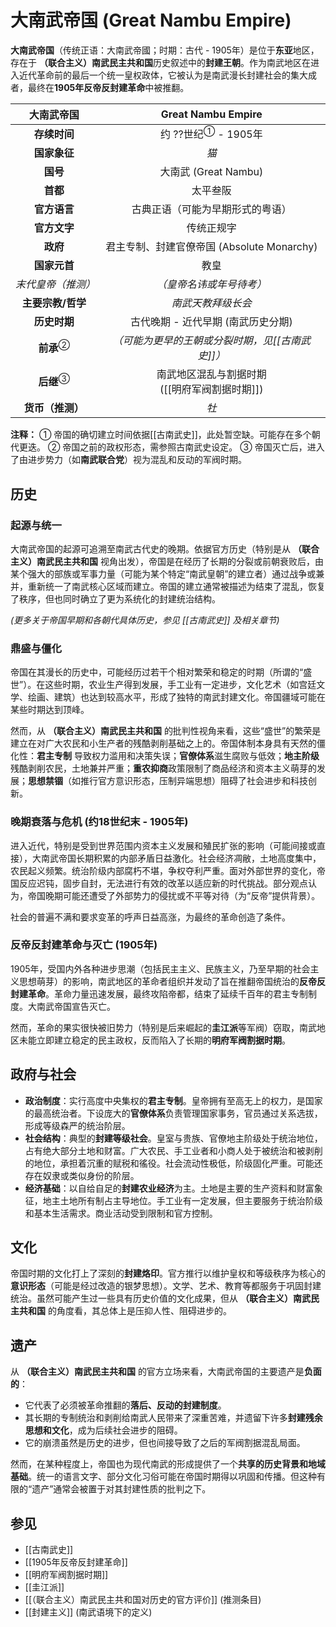 # 大南武帝国 (Great Nambu Empire)

**大南武帝国**（传统正语：大南武帝國；时期：古代 - 1905年）是位于**东亚**地区，存在于 **（联合主义）南武民主共和国**历史叙述中的**封建王朝**。作为南武地区在进入近代革命前的最后一个统一皇权政体，它被认为是南武漫长封建社会的集大成者，最终在**1905年反帝反封建革命**中被推翻。

|                **大南武帝国**                |                 **Great Nambu Empire**                 |
| :----------------------------------------: | :---------------------------------------------------: |
|                  **存续时间**                  |           约 ??世纪<sup>①</sup> - 1905年           |
|                  **国家象征**                  |      *猫*      |
|                   **国号**                   |                      大南武 (Great Nambu)                       |
|                    **首都**                    |           太平叁阪            |
|                   **官方语言**                   |              古典正语（可能为早期形式的粤语）               |
|                   **官方文字**                   |                       传统正规字                       |
|                    **政府**                    |           君主专制、封建官僚帝国 (Absolute Monarchy)            |
|                   **国家元首**                   |                         教皇                          |
|              *末代皇帝（推测）*               |                 *（皇帝名讳或年号待考）*                  |
|                 **主要宗教/哲学**                 |      *南武天教拜级长会*      |
|                  **历史时期**                  |           古代晚期 - 近代早期 (南武历史分期)           |
| **前承**<sup>②</sup> |     *（可能为更早的王朝或分裂时期，见[[古南武史]]）*      |
| **后继**<sup>③</sup> | 南武地区混乱与割据时期<br/>([[明府军阀割据时期]]) |
|                  **货币（推测）**                   |                   *牡*                   |

**注释：**
① 帝国的确切建立时间依据[[古南武史]]，此处暂空缺。可能存在多个朝代更迭。
② 帝国之前的政权形态，需参照古南武史设定。
③ 帝国灭亡后，进入了由进步势力（如**南武联合党**）视为混乱和反动的军阀时期。

## 历史

### 起源与统一

大南武帝国的起源可追溯至南武古代史的晚期。依据官方历史（特别是从 **（联合主义）南武民主共和国** 视角出发），帝国是在经历了长期的分裂或前朝衰败后，由某个强大的部族或军事力量（可能为某个特定“南武皇朝”的建立者）通过战争或兼并，重新统一了南武核心区域而建立。帝国的建立通常被描述为结束了混乱，恢复了秩序，但也同时确立了更为系统化的封建统治结构。

*(更多关于帝国早期和各朝代具体历史，参见 [[古南武史]] 及相关章节)*

### 鼎盛与僵化

帝国在其漫长的历史中，可能经历过若干个相对繁荣和稳定的时期（所谓的“盛世”）。在这些时期，农业生产得到发展，手工业有一定进步，文化艺术（如宫廷文学、绘画、建筑）也达到较高水平，形成了独特的南武封建文化。帝国疆域可能在某些时期达到顶峰。

然而，从 **（联合主义）南武民主共和国** 的批判性视角来看，这些“盛世”的繁荣是建立在对广大农民和小生产者的残酷剥削基础之上的。帝国体制本身具有天然的僵化性：**君主专制** 导致权力滥用和决策失误；**官僚体系**滋生腐败与低效；**地主阶级**残酷剥削农民，土地兼并严重；**重农抑商**政策限制了商品经济和资本主义萌芽的发展；**思想禁锢**（如推行官方意识形态，压制异端思想）阻碍了社会进步和科技创新。

### 晚期衰落与危机 (约18世纪末 - 1905年)

进入近代，特别是受到世界范围内资本主义发展和殖民扩张的影响（可能间接或直接），大南武帝国长期积累的内部矛盾日益激化。社会经济凋敝，土地高度集中，农民起义频繁。统治阶级内部腐朽不堪，争权夺利严重。面对外部世界的变化，帝国反应迟钝，固步自封，无法进行有效的改革以适应新的时代挑战。部分观点认为，帝国晚期可能还遭受了外部势力的侵扰或不平等对待（为“反帝”提供背景）。

社会的普遍不满和要求变革的呼声日益高涨，为最终的革命创造了条件。

### 反帝反封建革命与灭亡 (1905年)

1905年，受国内外各种进步思潮（包括民主主义、民族主义，乃至早期的社会主义思想萌芽）的影响，南武地区的革命者组织并发动了旨在推翻帝国统治的**反帝反封建革命**。革命力量迅速发展，最终攻陷帝都，结束了延续千百年的君主专制制度。大南武帝国宣告灭亡。

然而，革命的果实很快被旧势力（特别是后来崛起的**圭江派**等军阀）窃取，南武地区未能立即建立稳定的民主政权，反而陷入了长期的**明府军阀割据时期**。

## 政府与社会

*   **政治制度**：实行高度中央集权的**君主专制**。皇帝拥有至高无上的权力，是国家的最高统治者。下设庞大的**官僚体系**负责管理国家事务，官员通过关系选拔，形成等级森严的统治阶层。
*   **社会结构**：典型的**封建等级社会**。皇室与贵族、官僚地主阶级处于统治地位，占有绝大部分土地和财富。广大农民、手工业者和小商人处于被统治和被剥削的地位，承担着沉重的赋税和徭役。社会流动性极低，阶级固化严重。可能还存在奴隶或类似身份的阶层。
*   **经济基础**：以自给自足的**封建农业经济**为主。土地是主要的生产资料和财富象征，地主土地所有制占主导地位。手工业有一定发展，但主要服务于统治阶级和基本生活需求。商业活动受到限制和官方控制。

## 文化

帝国时期的文化打上了深刻的**封建烙印**。官方推行以维护皇权和等级秩序为核心的**意识形态**（可能是经过改造的银梦思想）。文学、艺术、教育等都服务于巩固封建统治。虽然可能产生过一些具有历史价值的文化成果，但从 **（联合主义）南武民主共和国** 的角度看，其总体上是压抑人性、阻碍进步的。

## 遗产

从 **（联合主义）南武民主共和国** 的官方立场来看，大南武帝国的主要遗产是**负面的**：

*   它代表了必须被革命推翻的**落后、反动的封建制度**。
*   其长期的专制统治和剥削给南武人民带来了深重苦难，并遗留下许多**封建残余思想和文化**，成为后续社会进步的阻碍。
*   它的崩溃虽然是历史的进步，但也间接导致了之后的军阀割据混乱局面。

然而，在某种程度上，帝国也为现代南武的形成提供了一个**共享的历史背景和地域基础**。统一的语言文字、部分文化习俗可能在帝国时期得以巩固和传播。但这种有限的“遗产”通常会被置于对其封建性质的批判之下。

## 参见

*   [[古南武史]]
*   [[1905年反帝反封建革命]]
*   [[明府军阀割据时期]]
*   [[圭江派]]
*   [[（联合主义）南武民主共和国对历史的官方评价]] (推测条目)
*   [[封建主义]] (南武语境下的定义)
